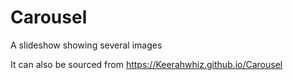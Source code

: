 # Carousel
A slideshow showing several images

It can also be sourced from https://Keerahwhiz.github.io/Carousel


